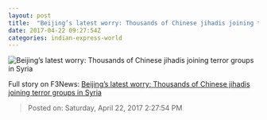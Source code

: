```yaml
---
layout: post
title:  "Beijing’s latest worry: Thousands of Chinese jihadis joining terror groups in Syria"
date: 2017-04-22 09:27:54Z
categories: indian-express-world
---
```


![Beijing’s latest worry: Thousands of Chinese jihadis joining terror groups in Syria](http://images.indianexpress.com/2015/11/jihadi.jpg?w=759)




Full story on F3News: [Beijing’s latest worry: Thousands of Chinese jihadis joining terror groups in Syria](http://www.f3nws.com/n/tVbQQH)

> Posted on: Saturday, April 22, 2017 2:27:54 PM
